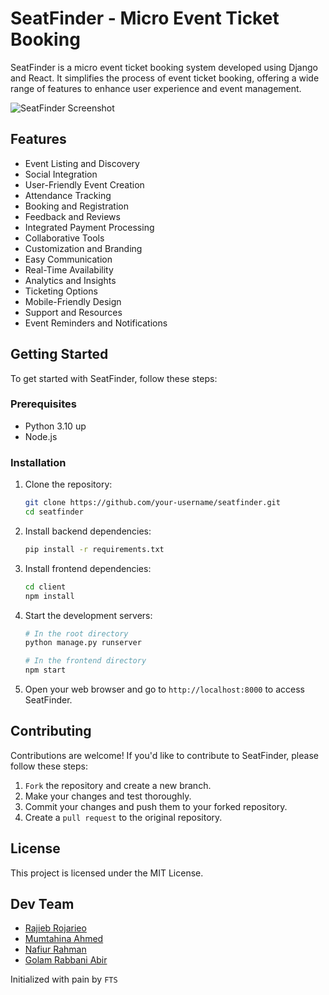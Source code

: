 # SeatFinder - Micro Event Ticket Booking

SeatFinder is a micro event ticket booking system developed using Django and React. It simplifies the process of event ticket booking, offering a wide range of features to enhance user experience and event management.

![SeatFinder Screenshot](banner.png) 

## Features

- Event Listing and Discovery
- Social Integration
- User-Friendly Event Creation
- Attendance Tracking
- Booking and Registration
- Feedback and Reviews
- Integrated Payment Processing
- Collaborative Tools
- Customization and Branding
- Easy Communication
- Real-Time Availability
- Analytics and Insights
- Ticketing Options
- Mobile-Friendly Design
- Support and Resources
- Event Reminders and Notifications

## Getting Started

To get started with SeatFinder, follow these steps:

### Prerequisites

- Python 3.10 up
- Node.js

### Installation

1. Clone the repository:

   ```bash
   git clone https://github.com/your-username/seatfinder.git
   cd seatfinder
   ```

2. Install backend dependencies:

   ```bash
   pip install -r requirements.txt
   ```

3. Install frontend dependencies:

   ```bash
   cd client
   npm install
   ```

4. Start the development servers:

   ```bash
   # In the root directory
   python manage.py runserver

   # In the frontend directory
   npm start
   ```

5. Open your web browser and go to `http://localhost:8000` to access SeatFinder.

## Contributing

Contributions are welcome! If you'd like to contribute to SeatFinder, please follow these steps:

1. `Fork` the repository and create a new branch.
2. Make your changes and test thoroughly.
3. Commit your changes and push them to your forked repository.
4. Create a `pull request` to the original repository.

## License

This project is licensed under the MIT License.

## Dev Team

- [Rajieb Rojarieo](https://github.com/tesla1618)
- [Mumtahina Ahmed](https://github.com/remesis)
- [Nafiur Rahman](https://github.com/Nafiur01)
- [Golam Rabbani Abir](https://github.com/Abir0606)


Initialized with pain by `FTS`

